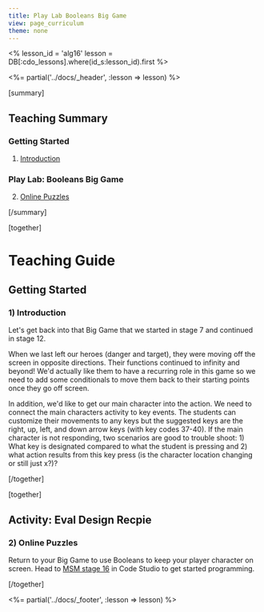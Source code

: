 ```yaml
---
title: Play Lab Booleans Big Game
view: page_curriculum
theme: none
---
```


<%
lesson_id = 'alg16'
lesson = DB[:cdo_lessons].where(id_s:lesson_id).first
%>

<%= partial('../docs/_header', :lesson => lesson) %>

[summary]

## Teaching Summary
### **Getting Started**
 
1) [Introduction](#GetStarted)  

### **Play Lab: Booleans Big Game**  

2) [Online Puzzles](#Activity1)

[/summary]

[together]

# Teaching Guide

## Getting Started


### <a name="GetStarted"></a> 1) Introduction

Let's get back into that Big Game that we started in stage 7 and continued in stage 12.

When we last left our heroes (danger and target), they were moving off the screen in opposite directions.  Their functions continued to infinity and beyond! We'd actually like them to have a recurring role in this game so we need to add some conditionals to move them back to their starting points once they go off screen.

In addition, we'd like to get our main character into the action.  We need to connect the main characters activity to key events.  The students can customize their movements to any keys but the suggested keys are the right, up, left, and down arrow keys (with key codes 37-40).  If the main character is not responding, two scenarios are good to trouble shoot: 1) What key is designated compared to what the student is pressing and 2) what action results from this key press (is the character location changing or still just x?)?

[/together]

[together]

## Activity: Eval Design Recpie
### <a name="Activity1"></a> 2) Online Puzzles

Return to your Big Game to use Booleans to keep your player character on screen. Head to [MSM stage 16](http://studio.code.org/s/algebra/stage/16/puzzle/1) in Code Studio to get started programming.

[/together]

<%= partial('../docs/_footer', :lesson => lesson) %>